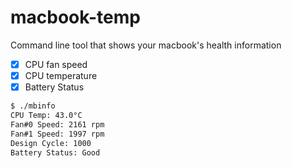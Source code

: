 # macbook-temp
Command line tool that shows your macbook's health information

- [x] CPU fan speed 
- [x] CPU temperature
- [x] Battery Status

```bash
$ ./mbinfo
CPU Temp: 43.0°C
Fan#0 Speed: 2161 rpm
Fan#1 Speed: 1997 rpm
Design Cycle: 1000
Battery Status: Good
```
